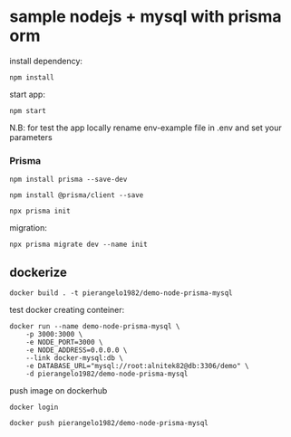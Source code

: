 # sample nodejs + mysql with prisma orm

install dependency:

`npm install`

start app:

`npm start`

N.B: for test the app locally rename env-example file in .env and set your parameters

### Prisma

`npm install prisma --save-dev`

`npm install @prisma/client --save`

`npx prisma init`

migration:

`npx prisma migrate dev --name init`

## dockerize

`docker build . -t pierangelo1982/demo-node-prisma-mysql`

test docker creating conteiner:

```
docker run --name demo-node-prisma-mysql \
    -p 3000:3000 \
    -e NODE_PORT=3000 \
    -e NODE_ADDRESS=0.0.0.0 \
    --link docker-mysql:db \
    -e DATABASE_URL="mysql://root:alnitek82@db:3306/demo" \
    -d pierangelo1982/demo-node-prisma-mysql
```

push image on dockerhub

`docker login`

`docker push pierangelo1982/demo-node-prisma-mysql`
